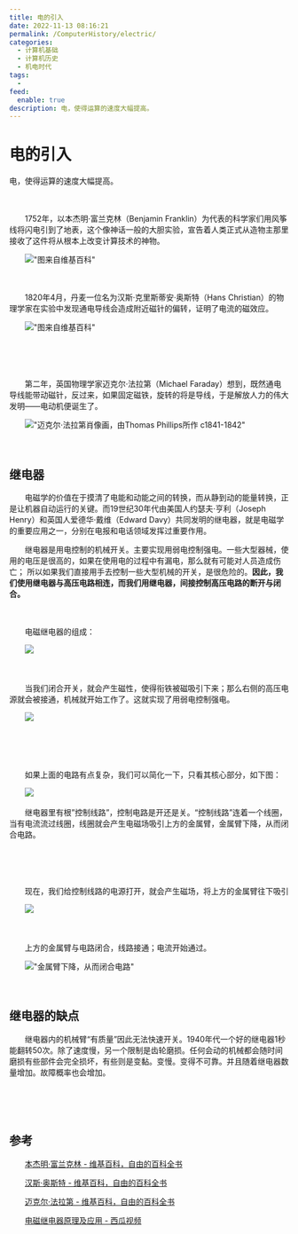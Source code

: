 ```yaml
---
title: 电的引入
date: 2022-11-13 08:16:21
permalink: /ComputerHistory/electric/
categories:
  - 计算机基础
  - 计算机历史
  - 机电时代
tags:
  - 
feed:
  enable: true
description: 电，使得运算的速度大幅提高。
---
```



# 电的引入


电，使得运算的速度大幅提高。

<!-- more -->
　　‍

　　1752年，以本杰明·富兰克林（Benjamin Franklin）为代表的科学家们用风筝线将闪电引到了地表，这个像神话一般的大胆实验，宣告着人类正式从造物主那里接收了这件将从根本上改变计算技术的神物。

　　!["图来自维基百科"](https://image.peterjxl.com/blog/image-20220821192257-r28ezxq.png)



　　‍

　　1820年4月，丹麦一位名为汉斯·克里斯蒂安·奥斯特（Hans Christian）的物理学家在实验中发现通电导线会造成附近磁针的偏转，证明了电流的磁效应。

　　!["图来自维基百科"](https://image.peterjxl.com/blog/image-20220821192355-u1mhl7l.png)

　　‍

　　‍

　　第二年，英国物理学家迈克尔·法拉第（Michael Faraday）想到，既然通电导线能带动磁针，反过来，如果固定磁铁，旋转的将是导线，于是解放人力的伟大发明——电动机便诞生了。

　　![ "迈克尔·法拉第肖像画，由Thomas Phillips所作 c1841-1842"](https://image.peterjxl.com/blog/image-20220821192545-ehbtz8g.png)

　　‍

## 继电器

　　电磁学的价值在于摸清了电能和动能之间的转换，而从静到动的能量转换，正是让机器自动运行的关键。而19世纪30年代由美国人约瑟夫·亨利（Joseph Henry）和英国人爱德华·戴维（Edward Davy）共同发明的继电器，就是电磁学的重要应用之一，分别在电报和电话领域发挥过重要作用。

　　继电器是用电控制的机械开关。主要实现用弱电控制强电。一些大型器械，使用的电压是很高的，如果在使用电的过程中有漏电，那么就有可能对人员造成伤亡； 所以如果我们直接用手去控制一些大型机械的开关，是很危险的。**因此，我们使用继电器与高压电路相连，而我们用继电器，间接控制高压电路的断开与闭合。**

　　‍

　　电磁继电器的组成：

　　![](https://image.peterjxl.com/blog/image-20220817092148-tr8w4su.png)

　　‍

　　当我们闭合开关，就会产生磁性，使得衔铁被磁吸引下来；那么右侧的高压电源就会被接通，机械就开始工作了。这就实现了用弱电控制强电。

　　![](https://image.peterjxl.com/blog/image-20220817092235-dwksq4c.png)

　　‍

　　‍

　　如果上面的电路有点复杂，我们可以简化一下，只看其核心部分，如下图：

　　![](https://image.peterjxl.com/blog/image-20200509195109121-20220724114129-5m89yc0.png)

　　继电器里有根”控制线路”，控制电路是开还是关。“控制线路”连着一个线圈，当有电流流过线圈，线圈就会产生电磁场吸引上方的金属臂，金属臂下降，从而闭合电路。

　　

　　

　　现在，我们给控制线路的电源打开，就会产生磁场，将上方的金属臂往下吸引

　　![](https://image.peterjxl.com/blog/image-20200509195140046-20220724114129-2jrrnmz.png)

　　‍

　　上方的金属臂与电路闭合，线路接通；电流开始通过。

　　![ "金属臂下降，从而闭合电路"](https://image.peterjxl.com/blog/image-20220813220852-g9kk6nv.png)

　　‍

## 继电器的缺点

　　继电器内的机械臂“有质量”因此无法快速开关。1940年代一个好的继电器1秒能翻转50次。除了速度慢，另一个限制是齿轮磨损。任何会动的机械都会随时间磨损有些部件会完全损坏，有些则是变黏。变慢。变得不可靠。并且随着继电器数量增加。故障概率也会增加。

　　‍

　　‍

## 参考

　　[本杰明·富兰克林 - 维基百科，自由的百科全书](https://zh.wikipedia.org/wiki/%E6%9C%AC%E5%82%91%E6%98%8E%C2%B7%E5%AF%8C%E8%98%AD%E5%85%8B%E6%9E%97#%E9%9B%BB%E5%AD%B8)

　　[汉斯·奥斯特 - 维基百科，自由的百科全书](https://zh.wikipedia.org/wiki/%E6%B1%89%E6%96%AF%C2%B7%E5%A5%A5%E6%96%AF%E7%89%B9)

　　[迈克尔·法拉第 - 维基百科，自由的百科全书](https://zh.wikipedia.org/wiki/%E9%BA%A5%E5%8F%AF%C2%B7%E6%B3%95%E6%8B%89%E7%AC%AC)

　　[电磁继电器原理及应用 - 西瓜视频](https://www.ixigua.com/6899642329435472395?wid_try=1)
